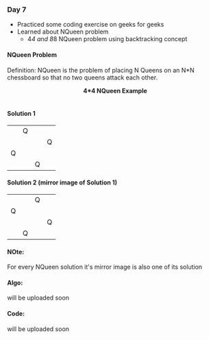 ### Day 7

- Practiced some coding exercise on geeks for geeks
- Learned about NQueen problem
	-  4*4 and 8*8 NQueen problem using backtracking concept
	
#### NQueen Problem

Definition: NQueen is the problem of placing N Queens on an N*N chessboard so that no two queens attack each other.

<b><center>4*4 NQueen Example</center></b><br>

#### Solution 1

<table>
    <tr>
        <td></td>
        <td>Q</td>
        <td></td>
        <td></td>
    </tr>
    <tr>
        <td></td>
        <td></td>
        <td></td>
        <td>Q</td>
    </tr>
    <tr>
        <td>Q</td>
        <td></td>
        <td></td>
        <td></td>
    </tr>
    <tr>
        <td></td>
        <td></td>
        <td>Q</td>
        <td></td>
    </tr>
</table>

#### Solution 2 (mirror image of Solution 1)

<table>
    <tr>
        <td></td>
        <td></td>
        <td>Q</td>
        <td></td>
    </tr>
    <tr>
        <td>Q</td>
        <td></td>
        <td></td>
        <td></td>
    </tr>
    <tr>
        <td></td>
        <td></td>
        <td></td>
        <td>Q</td>
    </tr>
    <tr>
        <td></td>
        <td>Q</td>
        <td></td>
        <td></td>
    </tr>
</table>

#### NOte:
For every NQueen solution it's mirror image is also one of its solution

#### Algo: 
will be uploaded soon

#### Code:
will be uploaded soon